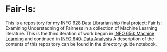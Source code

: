 # Fair-Is:
This is a repository for my INFO 628 Data Librarianship final project; Fair Is: Examining Understadning of Fairness in a collection of Machine Learning literature. 
This is the third iteration of work begun in [INFO 656: Machine Learning](https://github.com/dreyjo/pratt_ml_final_project) and continued in [INFO 640: Data Analysis](https://github.com/dreyjo/info640_data-analysis_final-project)
A description of the contents of this repository can be found in the directory_guide notebook. 
